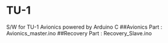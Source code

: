 ﻿# TU-1

S/W for TU-1 Avionics powered by Arduino C
##Avionics Part : Avionics_master.ino
##Recovery Part : Recovery_Slave.ino

